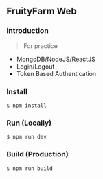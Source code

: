 ## FruityFarm Web

### Introduction
> For practice

- MongoDB/NodeJS/ReactJS
- Login/Logout
- Token Based Authentication

### Install
``` shell
$ npm install
```

### Run (Locally)
``` shell
$ npm run dev
```

### Build (Production)
``` shell
$ npm run build
```